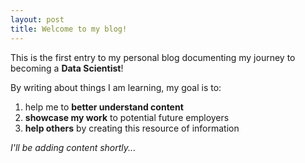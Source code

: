 ```yaml
---
layout: post
title: Welcome to my blog!
---
```


This is the first entry to my personal blog documenting my journey to becoming a **Data Scientist**!

By writing about things I am learning, my goal is to:

1. help me to **better understand content**
2. **showcase my work** to potential future employers
3. **help others** by creating this resource of information

*I'll be adding content shortly...*
